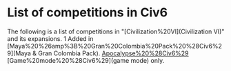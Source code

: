 # List of competitions in Civ6

The following is a list of competitions in "[Civilization%20VI](Civilization VI)" and its expansions.
1 Added in [Maya%20%26amp%3B%20Gran%20Colombia%20Pack%20%28Civ6%29](Maya &amp; Gran Colombia Pack). [Apocalypse%20%28Civ6%29](Apocalypse) [Game%20mode%20%28Civ6%29](game mode) only.